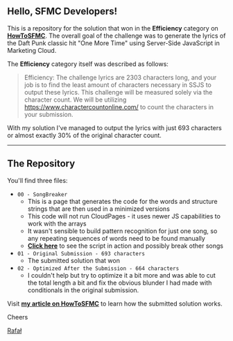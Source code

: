 
## Hello,  SFMC Developers!

This is a repository for the solution that won in the **Efficiency** category on **[HowToSFMC](https://www.howtosfmc.com/posts/one-more-time-winners-announced/)**. The overall goal of the challenge was to generate the lyrics of the Daft Punk classic hit "One More Time" using Server-Side JavaScript in Marketing Cloud.

The **Efficiency** category itself was described as follows:

> Efficiency: The challenge lyrics are 2303 characters long, and your job is to find the least amount of characters necessary in SSJS to output these lyrics. This challenge will be measured solely via the character count. We will be utilizing https://www.charactercountonline.com/ to count the characters in your submission.

With my solution I've managed to output the lyrics with just 693 characters or almost exactly 30% of the original character count.


---


## The Repository

You'll find three files:
- `00 - SongBreaker` 
   - This is a page that generates the code for the words and structure strings that are then used in a minimized versions
   - This code will not run CloudPages - it uses newer JS capabilities to work with the arrays
   - It wasn't sensible to build pattern recognition for just one song, so any repeating sequences of words need to be found manually
   - **[Click here](https://hellosfmc.com/SongBreaker.html)** to see the script in action and possibly break other songs
- `01 - Original Submission - 693 characters`
    - The submitted solution that won
- `02 - Optimized After the Submission - 664 characters`
    - I couldn't help but try to optimize it a bit more and was able to cut the total length a bit and fix the obvious blunder I had made with conditionals in the original submission.

Visit **[my article on HowToSFMC](https://www.howtosfmc.com/posts/one-more-time-efficiency-winner/)** to learn how the submitted solution works.

Cheers

[Rafał](https://www.linkedin.com/in/rafal-wolsztyniak/)
